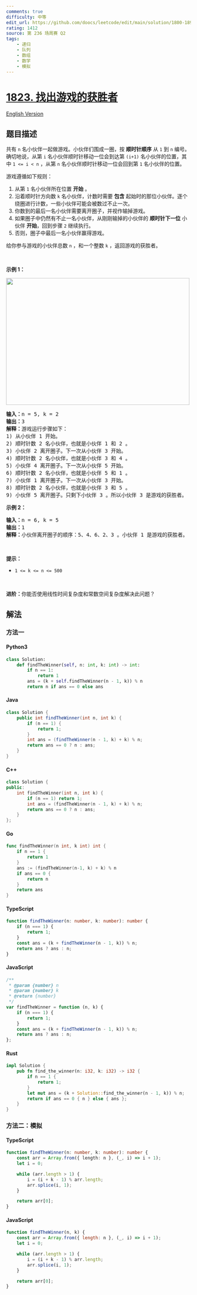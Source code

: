 ```yaml
---
comments: true
difficulty: 中等
edit_url: https://github.com/doocs/leetcode/edit/main/solution/1800-1899/1823.Find%20the%20Winner%20of%20the%20Circular%20Game/README.md
rating: 1412
source: 第 236 场周赛 Q2
tags:
    - 递归
    - 队列
    - 数组
    - 数学
    - 模拟
---
```


<!-- problem:start -->

# [1823. 找出游戏的获胜者](https://leetcode.cn/problems/find-the-winner-of-the-circular-game)

[English Version](/solution/1800-1899/1823.Find%20the%20Winner%20of%20the%20Circular%20Game/README_EN.md)

## 题目描述

<!-- description:start -->

<p>共有 <code>n</code> 名小伙伴一起做游戏。小伙伴们围成一圈，按 <strong>顺时针顺序</strong> 从 <code>1</code> 到 <code>n</code> 编号。确切地说，从第 <code>i</code> 名小伙伴顺时针移动一位会到达第 <code>(i+1)</code> 名小伙伴的位置，其中 <code>1 &lt;= i &lt; n</code> ，从第 <code>n</code> 名小伙伴顺时针移动一位会回到第 <code>1</code> 名小伙伴的位置。</p>

<p>游戏遵循如下规则：</p>

<ol>
	<li>从第 <code>1</code> 名小伙伴所在位置 <strong>开始</strong> 。</li>
	<li>沿着顺时针方向数 <code>k</code> 名小伙伴，计数时需要 <strong>包含</strong> 起始时的那位小伙伴。逐个绕圈进行计数，一些小伙伴可能会被数过不止一次。</li>
	<li>你数到的最后一名小伙伴需要离开圈子，并视作输掉游戏。</li>
	<li>如果圈子中仍然有不止一名小伙伴，从刚刚输掉的小伙伴的 <strong>顺时针下一位</strong> 小伙伴 <strong>开始</strong>，回到步骤 <code>2</code> 继续执行。</li>
	<li>否则，圈子中最后一名小伙伴赢得游戏。</li>
</ol>

<p>给你参与游戏的小伙伴总数 <code>n</code> ，和一个整数 <code>k</code> ，返回游戏的获胜者。</p>

<p>&nbsp;</p>

<p><strong>示例 1：</strong></p>
<img alt="" src="https://fastly.jsdelivr.net/gh/doocs/leetcode@main/solution/1800-1899/1823.Find%20the%20Winner%20of%20the%20Circular%20Game/images/ic234-q2-ex11.png" style="width: 500px; height: 345px;" />
<pre>
<strong>输入：</strong>n = 5, k = 2
<strong>输出：</strong>3
<strong>解释：</strong>游戏运行步骤如下：
1) 从小伙伴 1 开始。
2) 顺时针数 2 名小伙伴，也就是小伙伴 1 和 2 。
3) 小伙伴 2 离开圈子。下一次从小伙伴 3 开始。
4) 顺时针数 2 名小伙伴，也就是小伙伴 3 和 4 。
5) 小伙伴 4 离开圈子。下一次从小伙伴 5 开始。
6) 顺时针数 2 名小伙伴，也就是小伙伴 5 和 1 。
7) 小伙伴 1 离开圈子。下一次从小伙伴 3 开始。
8) 顺时针数 2 名小伙伴，也就是小伙伴 3 和 5 。
9) 小伙伴 5 离开圈子。只剩下小伙伴 3 。所以小伙伴 3 是游戏的获胜者。</pre>

<p><strong>示例 2：</strong></p>

<pre>
<strong>输入：</strong>n = 6, k = 5
<strong>输出：</strong>1
<strong>解释：</strong>小伙伴离开圈子的顺序：5、4、6、2、3 。小伙伴 1 是游戏的获胜者。
</pre>

<p>&nbsp;</p>

<p><strong>提示：</strong></p>

<ul>
	<li><code>1 &lt;= k &lt;= n &lt;= 500</code></li>
</ul>

<p>&nbsp;</p>

<p><strong>进阶：</strong>你能否使用线性时间复杂度和常数空间复杂度解决此问题？</p>

<!-- description:end -->

## 解法

<!-- solution:start -->

### 方法一

<!-- tabs:start -->

#### Python3

```python
class Solution:
    def findTheWinner(self, n: int, k: int) -> int:
        if n == 1:
            return 1
        ans = (k + self.findTheWinner(n - 1, k)) % n
        return n if ans == 0 else ans
```

#### Java

```java
class Solution {
    public int findTheWinner(int n, int k) {
        if (n == 1) {
            return 1;
        }
        int ans = (findTheWinner(n - 1, k) + k) % n;
        return ans == 0 ? n : ans;
    }
}
```

#### C++

```cpp
class Solution {
public:
    int findTheWinner(int n, int k) {
        if (n == 1) return 1;
        int ans = (findTheWinner(n - 1, k) + k) % n;
        return ans == 0 ? n : ans;
    }
};
```

#### Go

```go
func findTheWinner(n int, k int) int {
	if n == 1 {
		return 1
	}
	ans := (findTheWinner(n-1, k) + k) % n
	if ans == 0 {
		return n
	}
	return ans
}
```

#### TypeScript

```ts
function findTheWinner(n: number, k: number): number {
    if (n === 1) {
        return 1;
    }
    const ans = (k + findTheWinner(n - 1, k)) % n;
    return ans ? ans : n;
}
```

#### JavaScript

```js
/**
 * @param {number} n
 * @param {number} k
 * @return {number}
 */
var findTheWinner = function (n, k) {
    if (n === 1) {
        return 1;
    }
    const ans = (k + findTheWinner(n - 1, k)) % n;
    return ans ? ans : n;
};
```
#### Rust

```rust
impl Solution {
    pub fn find_the_winner(n: i32, k: i32) -> i32 {
        if n == 1 {
            return 1;
        }
        let mut ans = (k + Solution::find_the_winner(n - 1, k)) % n;
        return if ans == 0 { n } else { ans };
    }
}
```

<!-- tabs:end -->

<!-- solution:end -->

<!-- solution:start -->

### 方法二：模拟

<!-- tabs:start -->

#### TypeScript

```ts
function findTheWinner(n: number, k: number): number {
    const arr = Array.from({ length: n }, (_, i) => i + 1);
    let i = 0;

    while (arr.length > 1) {
        i = (i + k - 1) % arr.length;
        arr.splice(i, 1);
    }

    return arr[0];
}
```

#### JavaScript

```js
function findTheWinner(n, k) {
    const arr = Array.from({ length: n }, (_, i) => i + 1);
    let i = 0;

    while (arr.length > 1) {
        i = (i + k - 1) % arr.length;
        arr.splice(i, 1);
    }

    return arr[0];
}
```

<!-- tabs:end -->

<!-- solution:end -->

<!-- problem:end -->
